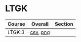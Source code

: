 # LTGK

| Course | Overall | Section |
| ------ | ------- | ------- |
| LTGK 3 | [csv](https://github.com/UCSD-Historical-Enrollment-Data/2025Spring/blob/main/overall/LTGK%203.csv), [png](https://raw.githubusercontent.com/UCSD-Historical-Enrollment-Data/2025Spring/main/plot_overall/LTGK%203.png) |  |
